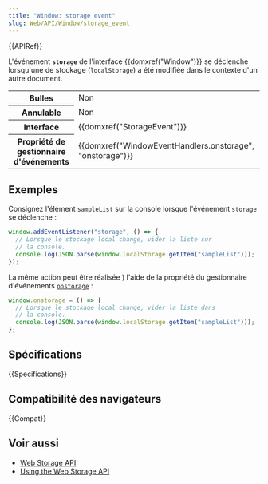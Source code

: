 ```yaml
---
title: "Window: storage event"
slug: Web/API/Window/storage_event
---
```


{{APIRef}}

L'événement **`storage`** de l'interface {{domxref("Window")}} se déclenche lorsqu'une de stockage (`localStorage`) a été modifiée dans le contexte d'un autre document.

<table class="properties">
  <thead></thead>
  <tbody>
    <tr>
      <th>Bulles</th>
      <td>Non</td>
    </tr>
    <tr>
      <th>Annulable</th>
      <td>Non</td>
    </tr>
    <tr>
      <th>Interface</th>
      <td>{{domxref("StorageEvent")}}</td>
    </tr>
    <tr>
      <th>Propriété de gestionnaire d'événements</th>
      <td>
        {{domxref("WindowEventHandlers.onstorage", "onstorage")}}
      </td>
    </tr>
  </tbody>
</table>

## Exemples

Consignez l'élément `sampleList` sur la console lorsque l'événement `storage` se déclenche :

```js
window.addEventListener("storage", () => {
  // Lorsque le stockage local change, vider la liste sur
  // la console.
  console.log(JSON.parse(window.localStorage.getItem("sampleList")));
});
```

La même action peut être réalisée ) l'aide de la propriété du gestionnaire d'événements [`onstorage`](/fr/docs/Web/API/WindowEventHandlers/onstorage) :

```js
window.onstorage = () => {
  // Lorsque le stockage local change, vider la liste dans
  // la console.
  console.log(JSON.parse(window.localStorage.getItem("sampleList")));
};
```

## Spécifications

{{Specifications}}

## Compatibilité des navigateurs

{{Compat}}

## Voir aussi

- [Web Storage API](/fr/docs/Web/API/Web_Storage_API)
- [Using the Web Storage API](/fr/docs/Web/API/Web_Storage_API/Using_the_Web_Storage_API)
